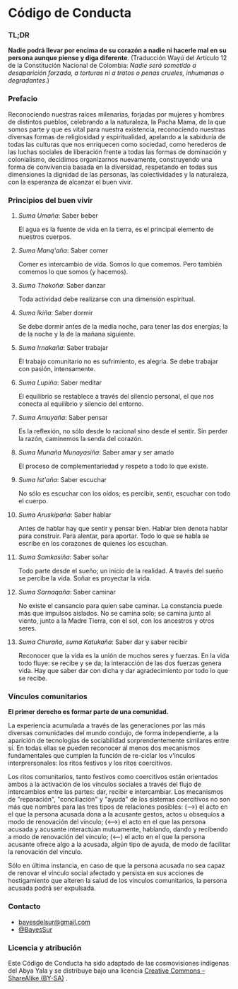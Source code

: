 # Código de Conducta

### TL;DR

**Nadie podrá llevar por encima de su corazón a nadie ni hacerle mal en su persona aunque piense y diga diferente**. (Traducción Wayú del Artículo 12 de la Constitución Nacional de Colombia: *Nadie será sometido a desaparición forzada, a torturas ni a tratos o penas crueles, inhumanas o degradantes*.)

### Prefacio

Reconociendo nuestras raíces milenarias, forjadas por mujeres y hombres de distintos pueblos, celebrando a la naturaleza, la Pacha Mama, de la que somos parte y que es vital para nuestra existencia, reconociendo  nuestras  diversas  formas  de  religiosidad  y espiritualidad, apelando a la sabiduría de todas las culturas que nos enriquecen como sociedad, como herederos de las luchas sociales de liberación frente a todas las formas de dominación y colonialismo, decidimos organizarnos nuevamente, construyendo una forma de convivencia basada en la diversidad, respetando en todas sus   dimensiones la dignidad de las personas, las colectividades y la naturaleza, con la esperanza de alcanzar el buen vivir.

### Principios del buen vivir

1. _Suma Umaña_: Saber beber

    El agua es la fuente de vida en la tierra, es el principal elemento de nuestros cuerpos.

2. _Suma Manq'aña_: Saber comer

    Comer es intercambio de vida. Somos lo que comemos. Pero también comemos lo que somos (y hacemos).

3. _Suma Thokoña_: Saber danzar

    Toda actividad debe realizarse con una dimensión espiritual.

4. _Suma Ikiña_: Saber dormir

    Se debe dormir antes de la media noche, para tener las dos energías; la de la noche y la de la mañana siguiente.
    
5. _Suma Irnakaña_: Saber trabajar

    El trabajo comunitario no es sufrimiento, es alegría. Se debe trabajar con pasión, intensamente.

6. _Suma Lupiña_: Saber meditar

    El equilibrio se restablece a través del silencio personal, el que  nos conecta al equilibrio y silencio del entorno.

7. _Suma Amuyaña_: Saber pensar

    Es la reflexión, no sólo desde lo racional sino desde el sentir. Sin perder la razón, caminemos la senda del corazón.

8. _Suma Munaña Munayasiña_: Saber amar y ser amado

    El proceso de complementariedad y respeto a todo lo que existe.

9. _Suma Ist'aña_: Saber escuchar

    No sólo es escuchar con los oídos; es percibir, sentir, escuchar con todo el cuerpo.

10. _Suma Aruskipaña_: Saber hablar

    Antes de hablar hay que sentir y pensar bien. Hablar bien denota hablar para construir. Para alentar, para aportar. Todo lo que se habla se escribe en los corazones de quienes los escuchan.

11. _Suma Samkasiña_: Saber soñar

    Todo parte desde el sueño; un inicio de la realidad. A través del sueño se percibe la vida. Soñar es proyectar la vida.

12. _Suma Sarnaqaña_: Saber caminar

    No existe el cansancio para quien sabe caminar. La constancia puede más que impulsos aislados. No se camina solo; se camina junto al viento, junto a la Madre Tierra, con el sol, con los ancestros y otros seres.

13. _Suma Churaña, suma Katukaña_: Saber dar y saber recibir

    Reconocer que la vida es la unión de muchos seres y fuerzas. En la vida todo fluye: se recibe y se da; la interacción de las dos fuerzas genera vida. Hay que saber dar con dicha y dar agradecimiento por todo lo que se recibe.

### Vínculos comunitarios

**El primer derecho es formar parte de una comunidad.**

La experiencia acumulada a través de las generaciones por las más diversas comunidades del mundo condujo, de forma independiente, a la aparición de tecnologías de sociabilidad sorprendentemente similares entre sí.
En todas ellas se pueden reconocer al menos dos mecanismos fundamentales que cumplen la función de re-ciclar los v\'inculos interprersonales: los ritos festivos y los ritos coercitivos.

Los ritos comunitarios, tanto festivos como coercitivos están orientados ambos a la activación de los vínculos sociales a través del flujo de intercambios entre las partes: dar, recibir e intercambiar. Los mecanismos de "reparación", "conciliación" y "ayuda" de los sistemas coercitivos no son más que nombres para las tres tipos de relaciones posibles: (-->) el acto en el que la persona acusada dona a la acusante gestos, actos u obsequios a modo de renovación del vínculo; (<-->) el acto en el que las persona acusada y acusante interactúan mutuamente, hablando, dando y recibendo a modo de renovación del vínculo; (<--) el acto en el que la persona acusante ofrece algo a la acusada, algún tipo de ayuda, de modo de facilitar la renovación del vínculo.

Sólo en última instancia, en caso de que la persona acusada no sea capaz de renovar el vínculo social afectado y persista en sus acciones de hostigamiento que alteren la salud de los vínculos comunitarios, la persona acusada podrá ser expulsada.

### Contacto

- [bayesdelsur@gmail.com](mailto:bayesdelsur@gmail.com)
- [@BayesSur](https://twitter.com/BayesSur)


### Licencia y atribución

Este Código de Conducta ha sido adaptado de las cosmovisiones indígenas del Abya Yala y
 se distribuye bajo una licencia [Creative Commons – ShareAlike (BY-SA)](http://creativecommons.org/licenses/by-sa/3.0/) .